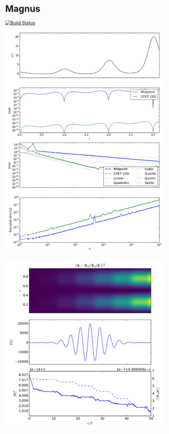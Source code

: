 # Magnus

[![Build Status](https://travis-ci.org/jagot/Magnus.jl.svg?branch=master)](https://travis-ci.org/jagot/Magnus.jl)

[![Scalar problem](examples/scalar_problem.png?raw=true)](examples/scalar_problem.jl)

[![Particle-in-a-box](examples/particle_in_box.png?raw=true)](examples/particle_in_box.jl)
